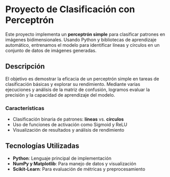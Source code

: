 # Proyecto de Clasificación con Perceptrón

Este proyecto implementa un **perceptrón simple** para clasificar patrones en imágenes bidimensionales. Usando Python y bibliotecas de aprendizaje automático, entrenamos el modelo para identificar líneas y círculos en un conjunto de datos de imágenes generadas.

## Descripción

El objetivo es demostrar la eficacia de un perceptrón simple en tareas de clasificación básicas y explorar su rendimiento. Mediante varias ejecuciones y análisis de la matriz de confusión, logramos evaluar la precisión y la capacidad de aprendizaje del modelo.

### Características

- Clasificación binaria de patrones: **líneas** vs. **círculos**
- Uso de funciones de activación como Sigmoid y ReLU
- Visualización de resultados y análisis de rendimiento

## Tecnologías Utilizadas

- **Python**: Lenguaje principal de implementación
- **NumPy y Matplotlib**: Para manejo de datos y visualización
- **Scikit-Learn**: Para evaluación de métricas y preprocesamiento

